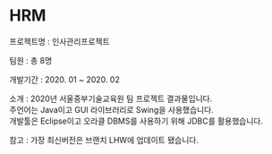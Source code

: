 # HRM

프로젝트명 : 인사관리프로젝트

팀원 : 총 8명

개발기간 : 2020. 01 ~ 2020. 02

소개 : 2020년 서울중부기술교육원 팀 프로젝트 결과물입니다.<br>
       주언어는 Java이고 GUI 라이브러리로 Swing을 사용했습니다.<br>
       개발툴은 Eclipse이고 오라클 DBMS를 사용하기 위해 JDBC를 활용했습니다.
       
참고 : 가장 최신버전은 브랜치 LHW에 업데이트 됐습니다.
